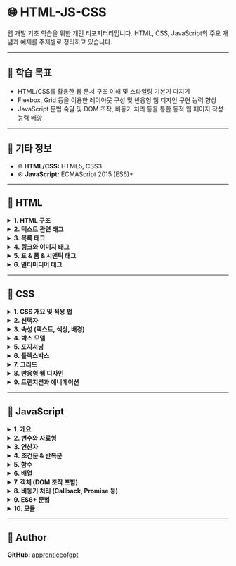# 🌐 HTML-JS-CSS

웹 개발 기초 학습을 위한 개인 리포지터리입니다. HTML, CSS, JavaScript의 주요 개념과 예제를 주제별로 정리하고 있습니다.

---

## 🧠 학습 목표

- HTML/CSS를 활용한 웹 문서 구조 이해 및 스타일링 기본기 다지기  
- Flexbox, Grid 등을 이용한 레이아웃 구성 및 반응형 웹 디자인 구현 능력 향상  
- JavaScript 문법 숙달 및 DOM 조작, 비동기 처리 등을 통한 동적 웹 페이지 작성 능력 배양  

---

## 📌 기타 정보

- 🌐 **HTML/CSS:** HTML5, CSS3  
- ⚙️ **JavaScript:** ECMAScript 2015 (ES6)+  

---

## 📁 HTML

<details>
<summary><strong>1. HTML 구조</strong></summary>

예제 준비 중
</details>

<details>
<summary><strong>2. 텍스트 관련 태그</strong></summary>

예제 준비 중
</details>

<details>
<summary><strong>3. 목록 태그</strong></summary>

예제 준비 중
</details>

<details>
<summary><strong>4. 링크와 이미지 태그</strong></summary>

- [`fruits.html`](week11/Fruit/fruits.html): 이미지(`<img>`) 태그 사용 및 클릭 이벤트를 통한 간단한 설명 표시 예제
</details>

<details>
<summary><strong>5. 표 & 폼 & 시맨틱 태그</strong></summary>

- [`table.html`](week11/Table/table.html): 표 생성 예제  
- [`layout01.html`](week10/김정규_A-1_0506/layout/layout01.html): 시맨틱 태그 기반 레이아웃 구성  
</details>

<details>
<summary><strong>6. 멀티미디어 태그</strong></summary>

예제 준비 중
</details>

---

## 📁 CSS

<details>
<summary><strong>1. CSS 개요 및 적용 법</strong></summary>

- [`fruits.html`](week11/Fruit/fruits.html): 내부 스타일 시트 적용 예제
</details>

<details>
<summary><strong>2. 선택자</strong></summary>

- [`table.html`](week11/Table/table.html): 태그 선택자 활용 예제
</details>

<details>
<summary><strong>3. 속성 (텍스트, 색상, 배경)</strong></summary>

예제 준비 중
</details>

<details>
<summary><strong>4. 박스 모델</strong></summary>

- [`김정규_레이아웃.html`](week6/김정규_레이아웃.html): 박스 모델 기반 구성
</details>

<details>
<summary><strong>5. 포지셔닝</strong></summary>

- [`custom_layout.html`](week7/김정규_7주차/김정규_7주차/custom_layout.html): 위치 속성 사용 예제
</details>

<details>
<summary><strong>6. 플렉스박스</strong></summary>

- [`challenge01.html`](week8/김정규%208주차/challenge01.html): Flexbox를 사용한 레이아웃
</details>

<details>
<summary><strong>7. 그리드</strong></summary>

- [`challenge02.html`](week8/김정규%208주차/challenge02.html): Grid를 사용한 2D 레이아웃
</details>

<details>
<summary><strong>8. 반응형 웹 디자인</strong></summary>

예제 준비 중
</details>

<details>
<summary><strong>9. 트랜지션과 애니메이션</strong></summary>

예제 준비 중
</details>

---

## 📁 JavaScript

<details>
<summary><strong>1. 개요</strong></summary>

- [`alert3.html`](week11/alert/alert3.html): 기본 alert 사용 예제
</details>

<details>
<summary><strong>2. 변수와 자료형</strong></summary>

- [`prompt.html`](week11/prompt/prompt.html): 사용자 입력 처리 예제
</details>

<details>
<summary><strong>3. 연산자</strong></summary>

- [`Date.html`](week12/Date.html): 논리/비교 연산자 사용 예제
</details>

<details>
<summary><strong>4. 조건문 & 반복문</strong></summary>

- [`op.html`](week11/OpenChallenge/op.html): 조건 및 반복문 예제
</details>

<details>
<summary><strong>5. 함수</strong></summary>

- [`anon.html`](week11/AnonFunc/anon.html): 익명 함수 및 기본 함수 사용 예제
</details>

<details>
<summary><strong>6. 배열</strong></summary>

- [`StringSplit.html`](week12/StringSplit.html): 배열 생성 및 순회
</details>

<details>
<summary><strong>7. 객체 (DOM 조작 포함)</strong></summary>

- [`Student.html`](week12/Student.html): 객체 활용 및 document 출력
</details>

<details>
<summary><strong>8. 비동기 처리 (Callback, Promise 등)</strong></summary>

예제 준비 중
</details>

<details>
<summary><strong>9. ES6+ 문법</strong></summary>

- [`Student.html`](week12/Student.html): 템플릿 리터럴, let/const 등 사용
</details>

<details>
<summary><strong>10. 모듈</strong></summary>

예제 준비 중
</details>

---

## 👤 Author

**GitHub:** [apprenticeofgpt](https://github.com/apprenticeofgpt)
